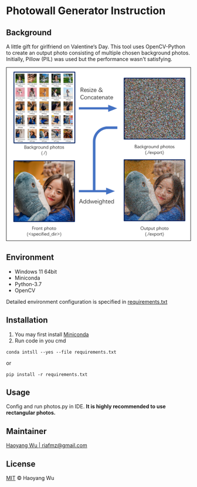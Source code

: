 # Photowall Generator Instruction
## Background
A little gift for girlfriend on Valentine‘s Day. This tool uses OpenCV-Python to create an output photo consisting of 
multiple chosen background photos. Initially, Pillow (PIL) was used but the performance wasn't satisfying.


![Figure 1. Workflow of photowll generator](./readme/sample_workflow.png)
## Environment
* Windows 11 64bit
* Miniconda
* Python-3.7
* OpenCV

Detailed environment configuration is specified in [requirements.txt](./requirements.txt)
## Installation
1. You may first install [Miniconda](https://docs.conda.io/en/latest/miniconda.html)
2. Run code in you cmd
```commandline
conda intsll --yes --file requirements.txt
```
or
```commandline
pip install -r requirements.txt
```
## Usage
Config and run photos.py in IDE. __It is highly recommended to use rectangular photos.__

## Maintainer
[Haoyang Wu | riafmz@gmail.com](https://github.com/3rd-Musketeer)

## License
[MIT](./readme/LICENSE) &copy; Haoyang Wu
